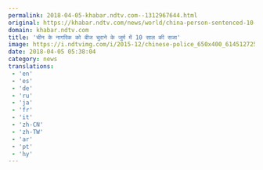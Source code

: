 ```yaml
---
permalink: 2018-04-05-khabar.ndtv.com--1312967644.html
original: https://khabar.ndtv.com/news/world/china-person-sentenced-10-years-jail-for-stealing-seeds-1833115
domain: khabar.ndtv.com
title: 'चीन के नागरिक को बीज चुराने के जुर्म में 10 साल की सजा'
image: https://i.ndtvimg.com/i/2015-12/chinese-police_650x400_61451272513.jpg
date: 2018-04-05 05:38:04
category: news
translations: 
 - 'en'
 - 'es'
 - 'de'
 - 'ru'
 - 'ja'
 - 'fr'
 - 'it'
 - 'zh-CN'
 - 'zh-TW'
 - 'ar'
 - 'pt'
 - 'hy'
---
```


